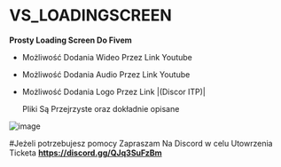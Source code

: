 # VS_LOADINGSCREEN

**Prosty Loading Screen Do Fivem**

- Możliwość Dodania  Wideo Przez Link Youtube
- Możliwość Dodania Audio Przez Link Youtube
- Możliwość Dodania Logo Przez Link |(Discor ITP)|

  Pliki Są Przejrzyste oraz dokładnie opisane 

![image](https://github.com/user-attachments/assets/49bbbf09-a5a1-4afb-80ac-3ed1f6e5fbad)

#Jeżeli potrzebujesz pomocy Zapraszam Na Discord w celu Utowrzenia Ticketa 
**https://discord.gg/QJq3SuFzBm**

